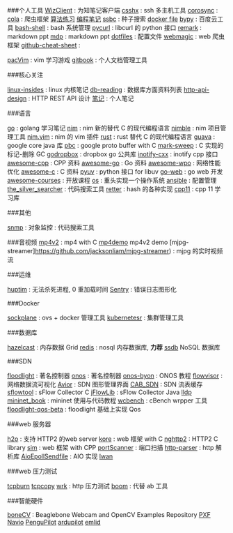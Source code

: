
###个人工具
[WizClient](https://github.com/WizTeam/WizQTClient) : 为知笔记客户端
[csshx](https://github.com/brockgr/csshx) : ssh 多主机工具
[corosync](https://github.com/corosync/corosync) : 
[cola](https://github.com/chineking/cola) : 爬虫框架
[算法练习](https://github.com/billryan/algorithm-exerciser)
[编程笔记](http://prog-notes.yuanbin.me/)
[ssbc](https://github.com/78/ssbc) : 种子搜索
[docker file](https://github.com/phusion/baseimage-docker)
[bypy](https://github.com/houtianze/bypy) : 百度云工具
[bash-shell](https://github.com/owent-utils/bash-shell) : bash 系统管理
[pycurl](https://github.com/pycurl/pycurl) : libcurl 的 python 接口
[remark](https://github.com/gnab/remark) : markdown ppt
[mdp](https://github.com/visit1985/mdp) : markdown ppt
[dotfiles](https://github.com/adam8157/dotfiles) : 配置文件
[webmagic](https://github.com/code4craft/webmagic) : web 爬虫框架
[github-cheat-sheet](https://github.com/tiimgreen/github-cheat-sheet) :

[pacVim](https://github.com/jmoon018/PacVim) : vim 学习游戏
[gitbook](https://github.com/GitbookIO/gitbook) : 个人文档管理工具

###核心关注

[linux-insides](https://github.com/0xAX/linux-insides) : linux 内核笔记
[db-reading](https://github.com/rxin/db-readings) : 数据库方面资料列表
[http-api-design](https://github.com/interagent/http-api-design) : HTTP REST API 设计
[笔记](https://github.com/chenruiao/ares) : 个人笔记

###语言

[go](https://github.com/qyuhen/book) : golang 学习笔记
[nim](https://github.com/nim-lang/Nim) : nim 新的替代 C 的现代编程语言
[nimble](https://github.com/nim-lang/nimble) : nim 项目管理工具
[nim.vim](https://github.com/zah/nim.vim) : nim 的 vim 插件
[rust](https://github.com/rust-lang/rust) : rust 替代 C 的现代编程语言
[guava](https://github.com/google/guava) : google core java 库
[pbc](https://github.com/cloudwu/pbc) : google proto buffer with C
[mark-sweep](https://github.com/munificent/mark-sweep) : C 实现的 标记-删除 GC
[godropbox](https://github.com/dropbox/godropbox) : dropbox go 公共库
[inotify-cxx](https://github.com/dafrito/inotify-cxx) : inotify cpp 接口
[awesome-cpp](https://github.com/fffaraz/awesome-cpp) : CPP 资料
[awesome-go](https://github.com/avelino/awesome-go) : Go 资料
[awesome-wpo](https://github.com/davidsonfellipe/awesome-wpo) : 网络性能优化
[awesome-c](https://github.com/kozross/awesome-c) : C 资料
[pyuv](https://github.com/saghul/pyuv) : python 接口 for libuv
[go-web](https://github.com/astaxie/build-web-application-with-golang) : go web 开发
[awesome-courses](https://github.com/prakhar1989/awesome-courses) : 开放课程
[os](https://github.com/SamyPesse/How-to-Make-a-Computer-Operating-System) :
重头实现一个操作系统
[ansible](https://github.com/ansible/ansible) : 配置管理
[the_silver_searcher](https://github.com/ggreer/the_silver_searcher) : 代码搜索工具
[retter](https://github.com/maciejczyzewski/retter) : hash 的各种实现
[cpp11](https://github.com/tunabrain/tungsten) : cpp 11 学习库

###其他

[snmp](https://github.com/credosemi/smartsnmp)
[](https://github.com/facebook/flint)
[](https://github.com/manish-kumar1/object-monitor) : 对象监控
[](https://github.com/ggreer/the_silver_searcher) : 代码搜索工具

###音视频
[mp4v2](https://github.com/TechSmith/mp4v2) : mp4 with C
[mp4demo](https://github.com/jackdu/Mp4v2demo) mp4v2 demo
[mjpg-streamer]https://github.com/jacksonliam/mjpg-streamer) : mjpg 的实时视频流
[](https://github.com/reckhou/Libnemesi-reborn)
[](https://github.com/muaz-khan/WebRTC-Experiment)
[](https://github.com/sgh/v4l2)
[](https://github.com/yejingyang/video_njue)


###运维

[huptim](https://github.com/amscanne/huptime) : 无法杀死进程, 0 重加载时间
[Sentry](https://github.com/getsentry/sentry) : 错误日志图形化

###Docker

[sockplane](https://github.com/socketplane/docker-ovs) : ovs + docker 管理工具
[kubernetesr](https://github.com/GoogleCloudPlatform/kubernetesr) : 集群管理工具

###数据库

[hazelcast](https://github.com/y-higuchi/hazelcast) : 内存数据 Grid
[redis](https://github.com/antirez/redis) : nosql 内存数据库, **力荐**
[ssdb](https://github.com/ideawu/ssdb) NoSQL 数据库

###SDN

[floodlight](https://github.com/floodlight/floodlight) : 著名控制器
[onos](https://github.com/sdnhub/onos) : 著名控制器
[onos-byon](https://github.com/bocon13/onos-byon) : ONOS 教程
[flowvisor](https://github.com/opennetworkinglab/flowvisor) : 网络数据流可视化
[Avior](https://github.com/1PhoenixM/avior-service) : SDN 图形管理界面
[CAB_SDN](https://github.com/bovenyan/CAB_SDN) : SDN 流表缓存
[sflowtool](https://github.com/skamithi/sflowtool) : sFlow Collector C
[jFlowLib](https://github.com/de-cix/jFlowLib) : sFlow Collector Java
[lldp](https://github.com/vincentbernat/lldpd)
[mininet_book](https://github.com/yeasy/mininet_book) : mininet 使用与代码教程
[wcbench](https://github.com/dfarrell07/wcbench) : cBench wrpper 工具
[floodlight-qos-beta](https://github.com/wallnerryan/floodlight-qos-beta) : floodlight 基础上实现 Qos

###web 服务器

[h2o](https://github.com/h2o/h2o) : 支持 HTTP2 的web server
[kore](https://github.com/jorisvink/kore) : web 框架 with C
[nghttp2](https://github.com/tatsuhiro-t/nghttp2) : HTTP2 C library
[sim](https://github.com/ideawu/sim) : web 框架 with CPP
[portScanner](https://github.com/hotzenklotz/PortScanner) : 端口扫描
[http-parser](https://github.com/joyent/http-parser) : http 解析库
[AioEpollSendfile](https://github.com/oneApple/AioEpollSendfile) : AIO 实现
[lwan](https://github.com/lpereira/lwan)

###web 压力测试

[tcpburn](https://github.com/session-replay-tools/tcpburn)
[tcpcopy](https://github.com/session-replay-tools/tcpcopy)
[wrk](https://github.com/wg/wrk) : http 压力测试
[boom](https://github.com/tarekziade/boom) : 代替 ab 工具

###智能硬件

[boneCV](https://github.com/derekmolloy/boneCV) :  Beaglebone Webcam and OpenCV Examples Repository
[PXF](https://github.com/diydrones/PXF)
[Navio](https://github.com/emlid/Navio)
[PenguPilot](https://github.com/PenguPilot/PenguPilot)
[ardupilot](https://github.com/diydrones/ardupilot)
[emlid](http://docs.emlid.com/)
